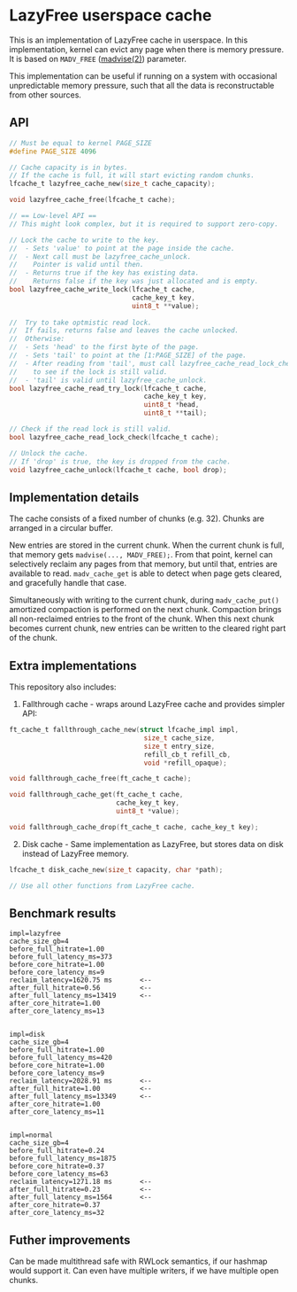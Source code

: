 # LazyFree userspace cache

This is an implementation of LazyFree cache in userspace.
In this implementation, kernel can evict any page when there is memory pressure.
It is based on `MADV_FREE` ([madvise(2)](https://man7.org/linux/man-pages/man2/madvise.2.html)) parameter.

This implementation can be useful if running on a system with occasional unpredictable memory pressure, such
that all the data is reconstructable from other sources.

## API

```c
// Must be equal to kernel PAGE_SIZE
#define PAGE_SIZE 4096

// Cache capacity is in bytes. 
// If the cache is full, it will start evicting random chunks.
lfcache_t lazyfree_cache_new(size_t cache_capacity);

void lazyfree_cache_free(lfcache_t cache);

// == Low-level API ==
// This might look complex, but it is required to support zero-copy.

// Lock the cache to write to the key.
//  - Sets 'value' to point at the page inside the cache.
//  - Next call must be lazyfree_cache_unlock.
//    Pointer is valid until then.
//  - Returns true if the key has existing data.
//    Returns false if the key was just allocated and is empty.
bool lazyfree_cache_write_lock(lfcache_t cache, 
                               cache_key_t key,
                               uint8_t **value);
                           
//  Try to take optmistic read lock.
//  If fails, returns false and leaves the cache unlocked.
//  Otherwise:
//  - Sets 'head' to the first byte of the page.
//  - Sets 'tail' to point at the [1:PAGE_SIZE] of the page.
//  - After reading from 'tail', must call lazyfree_cache_read_lock_check 
//    to see if the lock is still valid.
//  - 'tail' is valid until lazyfree_cache_unlock.
bool lazyfree_cache_read_try_lock(lfcache_t cache, 
                                  cache_key_t key,
                                  uint8_t *head,
                                  uint8_t **tail);

// Check if the read lock is still valid.
bool lazyfree_cache_read_lock_check(lfcache_t cache);

// Unlock the cache.
// If 'drop' is true, the key is dropped from the cache.
void lazyfree_cache_unlock(lfcache_t cache, bool drop);
```

## Implementation details

The cache consists of a fixed number of chunks (e.g. 32).
Chunks are arranged in a circular buffer.

New entries are stored in the current chunk.
When the current chunk is full, that memory gets `madvise(..., MADV_FREE);`.
From that point, kernel can selectively reclaim any pages from that memory, but until that, entries are available to read.
`madv_cache_get` is able to detect when page gets cleared, and gracefully handle that case.

Simultaneously with writing to the current chunk, during `madv_cache_put()` amortized compaction is performed on the next chunk.
Compaction brings all non-reclaimed entries to the front of the chunk.
When this next chunk becomes current chunk, new entries can be written to the cleared right part of the chunk.

## Extra implementations

This repository also includes:

1. Fallthrough cache - wraps around LazyFree cache and provides simpler API:

```c
ft_cache_t fallthrough_cache_new(struct lfcache_impl impl, 
                                  size_t cache_size,
                                  size_t entry_size,
                                  refill_cb_t refill_cb, 
                                  void *refill_opaque);

void fallthrough_cache_free(ft_cache_t cache);

void fallthrough_cache_get(ft_cache_t cache, 
                           cache_key_t key, 
                           uint8_t *value);

void fallthrough_cache_drop(ft_cache_t cache, cache_key_t key);
```


2. Disk cache - Same implementation as LazyFree, but stores data on disk instead of LazyFree memory.

```c
lfcache_t disk_cache_new(size_t capacity, char *path);

// Use all other functions from LazyFree cache.
```


## Benchmark results

```text
impl=lazyfree
cache_size_gb=4
before_full_hitrate=1.00
before_full_latency_ms=373
before_core_hitrate=1.00
before_core_latency_ms=9
reclaim_latency=1620.75 ms       <--
after_full_hitrate=0.56          <--
after_full_latency_ms=13419      <--
after_core_hitrate=1.00
after_core_latency_ms=13


impl=disk
cache_size_gb=4
before_full_hitrate=1.00
before_full_latency_ms=420
before_core_hitrate=1.00
before_core_latency_ms=9
reclaim_latency=2028.91 ms       <--
after_full_hitrate=1.00          <--
after_full_latency_ms=13349      <--
after_core_hitrate=1.00
after_core_latency_ms=11


impl=normal
cache_size_gb=4
before_full_hitrate=0.24
before_full_latency_ms=1875
before_core_hitrate=0.37
before_core_latency_ms=63
reclaim_latency=1271.18 ms       <--
after_full_hitrate=0.23          <--
after_full_latency_ms=1564       <--
after_core_hitrate=0.37
after_core_latency_ms=32
```

## Futher improvements

Can be made multithread safe with RWLock semantics, if our hashmap would support it. Can even have multiple writers, if we have multiple open chunks.
